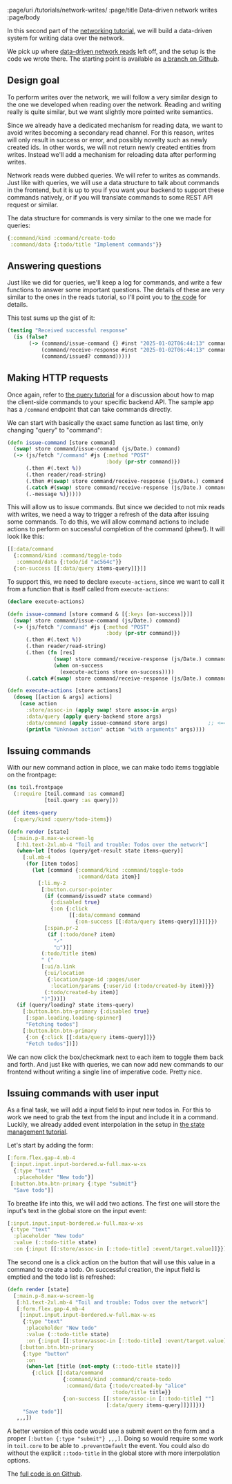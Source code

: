 :page/uri /tutorials/network-writes/
:page/title Data-driven network writes
:page/body

In this second part of the [networking tutorial](/tutorials/network/), we will
build a data-driven system for writing data over the network.

We pick up where [data-driven network reads](/tutorials/network-reads/) left
off, and the setup is the code we wrote there. The starting point is available
as [a branch on
Github](https://github.com/cjohansen/replicant-networking/tree/network-reads).

## Design goal

To perform writes over the network, we will follow a very similar design to the
one we developed when reading over the network. Reading and writing really is
quite similar, but we want slightly more pointed write semantics.

Since we already have a dedicated mechanism for reading data, we want to avoid
writes becoming a secondary read channel. For this reason, writes will only
result in success or error, and possibly novelty such as newly created ids. In
other words, we will not return newly created entities from writes. Instead
we'll add a mechanism for reloading data after performing writes.

Network reads were dubbed queries. We will refer to writes as commands. Just
like with queries, we will use a data structure to talk about commands in the
frontend, but it is up to you if you want your backend to support these commands
natively, or if you will translate commands to some REST API request or similar.

The data structure for commands is very similar to the one we made for queries:

```clj
{:command/kind :command/create-todo
 :command/data {:todo/title "Implement commands"}}
```

## Answering questions

Just like we did for queries, we'll keep a log for commands, and write a few
functions to answer some important questions. The details of these are very
similar to the ones in the reads tutorial, so I'll point you to [the
code](https://github.com/cjohansen/replicant-networking/tree/network-writes) for
details.

This test sums up the gist of it:

```clj
(testing "Received successful response"
  (is (false?
       (-> (command/issue-command {} #inst "2025-01-02T06:44:13" command)
           (command/receive-response #inst "2025-01-02T06:44:13" command {:success? true})
           (command/issued? command)))))
```

## Making HTTP requests

Once again, refer to [the query
tutorial](/tutorials/network-reads/#http-requests) for a discussion about how to
map the client-side commands to your specific backend API. The sample app has a
`/command` endpoint that can take commands directly.

We can start with basically the exact same function as last time, only changing
"query" to "command":

```clj
(defn issue-command [store command]
  (swap! store command/issue-command (js/Date.) command)
  (-> (js/fetch "/command" #js {:method "POST"
                                :body (pr-str command)})
      (.then #(.text %))
      (.then reader/read-string)
      (.then #(swap! store command/receive-response (js/Date.) command %))
      (.catch #(swap! store command/receive-response (js/Date.) command {:error
      (.-message %)}))))
```

This will allow us to issue commands. But since we decided to not mix reads with
writes, we need a way to trigger a refresh of the data after issuing some
commands. To do this, we will allow command actions to include actions to
perform on successful completion of the command (phew!). It will look like this:

```clj
[[:data/command
  {:command/kind :command/toggle-todo
   :command/data {:todo/id "ac564c"}}
  {:on-success [[:data/query items-query]]}]]
```

To support this, we need to declare `execute-actions`, since we want to call it
from a function that is itself called from `execute-actions`:

```clj
(declare execute-actions)

(defn issue-command [store command & [{:keys [on-success]}]]
  (swap! store command/issue-command (js/Date.) command)
  (-> (js/fetch "/command" #js {:method "POST"
                                :body (pr-str command)})
      (.then #(.text %))
      (.then reader/read-string)
      (.then (fn [res]
               (swap! store command/receive-response (js/Date.) command res)
               (when on-success
                 (execute-actions store on-success))))
      (.catch #(swap! store command/receive-response (js/Date.) command {:error (.-message %)}))))

(defn execute-actions [store actions]
  (doseq [[action & args] actions]
    (case action
      :store/assoc-in (apply swap! store assoc-in args)
      :data/query (apply query-backend store args)
      :data/command (apply issue-command store args)             ;; <==
      (println "Unknown action" action "with arguments" args))))
```

## Issuing commands

With our new command action in place, we can make todo items togglable on the
frontpage:

```clj
(ns toil.frontpage
  (:require [toil.command :as command]
            [toil.query :as query]))

(def items-query
  {:query/kind :query/todo-items})

(defn render [state]
  [:main.p-8.max-w-screen-lg
   [:h1.text-2xl.mb-4 "Toil and trouble: Todos over the network"]
   (when-let [todos (query/get-result state items-query)]
     [:ul.mb-4
      (for [item todos]
        (let [command {:command/kind :command/toggle-todo
                       :command/data item}]
          [:li.my-2
           [:button.cursor-pointer
            (if (command/issued? state command)
              {:disabled true}
              {:on {:click
                    [[:data/command command
                      {:on-success [[:data/query items-query]]}]]}})
            [:span.pr-2
             (if (:todo/done? item)
               "✓"
               "▢")]]
           (:todo/title item)
           " ("
           [:ui/a.link
            {:ui/location
             {:location/page-id :pages/user
              :location/params {:user/id (:todo/created-by item)}}}
            (:todo/created-by item)]
           ")"]))])
   (if (query/loading? state items-query)
     [:button.btn.btn-primary {:disabled true}
      [:span.loading.loading-spinner]
      "Fetching todos"]
     [:button.btn.btn-primary
      {:on {:click [[:data/query items-query]]}}
      "Fetch todos"])])
```

We can now click the box/checkmark next to each item to toggle them back and
forth. And just like with queries, we can now add new commands to our frontend
without writing a single line of imperative code. Pretty nice.

## Issuing commands with user input

As a final task, we will add a input field to input new todos in. For this to
work we need to grab the text from the input and include it in a command.
Luckily, we already added event interpolation in the setup in [the state
management tutorial](/tutorials/state-atom/).

Let's start by adding the form:

```clj
[:form.flex.gap-4.mb-4
 [:input.input.input-bordered.w-full.max-w-xs
  {:type "text"
   :placeholder "New todo"}]
 [:button.btn.btn-primary {:type "submit"}
  "Save todo"]]
```

To breathe life into this, we will add two actions. The first one will store the
input's text in the global store on the input event:

```clj
[:input.input.input-bordered.w-full.max-w-xs
 {:type "text"
  :placeholder "New todo"
  :value (::todo-title state)
  :on {:input [[:store/assoc-in [::todo-title] :event/target.value]]}}]
```

The second one is a click action on the button that will use this value in a
command to create a todo. On successful creation, the input field is emptied and
the todo list is refreshed:

```clj
(defn render [state]
  [:main.p-8.max-w-screen-lg
   [:h1.text-2xl.mb-4 "Toil and trouble: Todos over the network"]
   [:form.flex.gap-4.mb-4
    [:input.input.input-bordered.w-full.max-w-xs
     {:type "text"
      :placeholder "New todo"
      :value (::todo-title state)
      :on {:input [[:store/assoc-in [::todo-title] :event/target.value]]}}]
    [:button.btn.btn-primary
     {:type "button"
      :on
      (when-let [title (not-empty (::todo-title state))]
        {:click [[:data/command
                  {:command/kind :command/create-todo
                   :command/data {:todo/created-by "alice"
                                  :todo/title title}}
                  {:on-success [[:store/assoc-in [::todo-title] ""]
                                [:data/query items-query]]}]]})}
     "Save todo"]]
   ,,,])
```

A better version of this code would use a submit event on the form and a proper
`[:button {:type "submit"} ,,,]`. Doing so would require some work in
`toil.core` to be able to `.preventDefault` the event. You could also do without
the explicit `::todo-title` in the global store with more interpolation options.

The [full code is on Github](https://github.com/cjohansen/replicant-networking).
